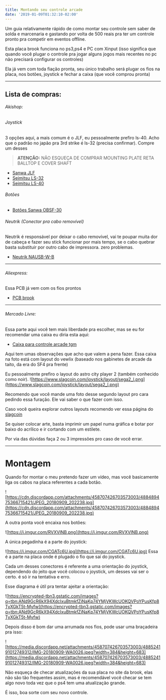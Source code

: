 ```yaml
---
title: Montando seu controle arcade
date: '2019-01-09T01:32:10-02:00'
---
```

Um guia relativamente rápido de como montar seu controle sem saber de solda e marcenaria e gastando por volta de 500 reais pra ter um controle pronto pra competir em eventos offline.

Esta placa brook funciona no ps3,ps4 e PC com Xinput (isso significa que quando você plugar o controle pra jogar alguns jogos mais recentes no pc não precisará configurar os controles)

Ela já vem com toda fiação pronta, seu único trabalho será plugar os fios na placa, nos botões, joystick e fechar a caixa (que você comprou pronta)

---

## Lista de compras:

###### Akishop:

###### Joystick
3 opções aqui, a mais comum é o JLF,  eu pessoalmente prefiro ls-40. Acho que o padrão no japão pra 3rd strike é ls-32 (precisa confirmar). Compre um desses


> **ATENÇÃO:** NÃO ESQUEÇA DE COMPRAR MOUNTING PLATE RETA BALLTOP E COVER SHAFT


- [Sanwa JLF](https://akishop.jp/products/jlf-tp-8y-custom)
- [Seimitsu LS-32](https://akishop.jp/collections/all-seimitsu-joysticks/products/ls-32-01-sc-custom)
- [Seimitsu LS-40](https://akishop.jp/collections/all-seimitsu-joysticks/products/ls-40-01-custom)

###### Botões

- [Botões Sanwa OBSF-30](https://akishop.jp/products/obsf-30?variant=13040440705090)

###### Neutrik (Conector pra cabo removível)


Neutrik é responsável por deixar o cabo removível, vai te poupar muita dor de cabeça e fazer seu stick funcionar por mais tempo, se o cabo quebrar basta substituir por outro cabo de impressora. zero problemas.


- [Neutrik NAUSB-W-B](https://akishop.jp/products/neutrik-nausb-w-b-feed-through)

---

###### Aliexpress:


Essa PCB já vem com os fios prontos


- [PCB brook](https://pt.aliexpress.com/item/Brook-Fighting-Board-PCB-3-in-1-Fightstick-Module-for-PS3-PS4-PC-Support-TouchPad/32817908402.html?spm=a2g03.search0604.0.0.2efe20b01Lt42l)

---

###### Mercado Livre:
Essa parte aqui você tem mais liberdade pra escolher, mas se eu for recomendar uma caixa eu diria esta aqui:


- [Caixa para controle arcade tgm](https://produto.mercadolivre.com.br/MLB-1031177537-caixa-controle-arcade-tgm-mod2-mdf-laminado-acrilico-2mm-_JM?quantity=1)

Aqui tem umas observações que acho que valem a pena fazer. Essa caixa na foto está com layout do vewlix (baseado nos gabinetes de arcade da taito, da era do SF4 pra frente)


Eu pessoalmente prefiro o layout do astro city player 2 (também conhecido como noir). 
![https://www.slagcoin.com/joystick/layout/sega2_l.png](https://www.slagcoin.com/joystick/layout/sega2_l.png)


Recomendo que você mande uma foto desse segundo layout pro cara pedindo essa furação. Ele vai saber o que fazer com isso.


Caso você queira explorar outros layouts recomendo ver essa página do [slagcoin](https://www.slagcoin.com/joystick/layout.html)

Se quiser colocar arte, basta imprimir um papel numa gráfica e botar por baixo do acrílico e ir cortando com um estilete.

Por via das dúvidas faça 2 ou 3 impressões pro caso de você errar.

---

# Montagem

Quando for montar o meu pretendo fazer um vídeo, mas você basicamente liga os cabos na placa referentes a cada botão.

![https://cdn.discordapp.com/attachments/458707426703573003/488489475366715421/JPEG_20180909_202238.jpg](https://cdn.discordapp.com/attachments/458707426703573003/488489475366715421/JPEG_20180909_202238.jpg)

A outra ponta você encaixa nos botões:


![https://i.imgur.com/RVXVlNB.png](https://i.imgur.com/RVXVlNB.png)

A única pegadinha é a parte do joystick:


![https://i.imgur.com/CGATc6U.jpg](https://i.imgur.com/CGATc6U.jpg)
Essa é a parte na placa onde é plugado o fio que sai do joystick.

Cada um desses conectores é referente a uma orientação do joystick, dependendo do jeito que você colocou o joystick, um desses vai ser o certo. é só ir na tentativa e erro.

Esse diagrama é útil pra tentar ajeitar a orientação:


![https://encrypted-tbn3.gstatic.com/images?q=tbn:ANd9GcR6kX94XdcIxuBtmkfZiNaKp74YMjVKWcUOKQVPoYPusKfp8TyXGkT5t-Myfw](https://encrypted-tbn3.gstatic.com/images?q=tbn:ANd9GcR6kX94XdcIxuBtmkfZiNaKp74YMjVKWcUOKQVPoYPusKfp8TyXGkT5t-Myfw)


Depois disso é bom dar uma arrumada nos fios, pode usar uma braçadeira pra isso:


![https://media.discordapp.net/attachments/458707426703573003/488524191012749312/IMG-20180909-WA0026.jpeg?width=384&height=683](https://media.discordapp.net/attachments/458707426703573003/488524191012749312/IMG-20180909-WA0026.jpeg?width=384&height=683)

Não esqueça de checar atualizações da sua placa no site da brook, elas não são tão frequentes assim, mas é recomendável você checar se tem algo novo toda vez que o ps4 tem uma atualização grande.

É isso, boa sorte com seu novo controle.
